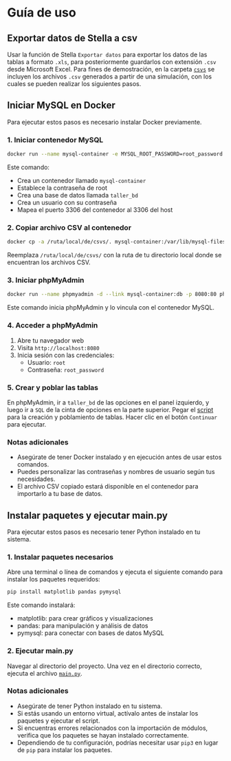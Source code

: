 # Guía de uso

## Exportar datos de Stella a csv
Usar la función de Stella `Exportar datos` para exportar los datos de las tablas a formato `.xls`, para posteriormente guardarlos con extensión `.csv` desde Microsoft Excel. Para fines de demostración, en la carpeta [`csvs`](/lab1/csvs/) se incluyen los archivos `.csv` generados a partir de una simulación, con los cuales se pueden realizar los siguientes pasos.

## Iniciar MySQL en Docker

Para ejecutar estos pasos es necesario instalar Docker previamente.

### 1. Iniciar contenedor MySQL

```bash
docker run --name mysql-container -e MYSQL_ROOT_PASSWORD=root_password -e MYSQL_DATABASE=taller_bd -e MYSQL_USER=usuario -e MYSQL_PASSWORD=password -p 3306:3306 -d mysql:latest
```

Este comando:
- Crea un contenedor llamado `mysql-container`
- Establece la contraseña de root
- Crea una base de datos llamada `taller_bd`
- Crea un usuario con su contraseña
- Mapea el puerto 3306 del contenedor al 3306 del host

### 2. Copiar archivo CSV al contenedor

```bash
docker cp -a /ruta/local/de/csvs/. mysql-container:/var/lib/mysql-files/
```

Reemplaza `/ruta/local/de/csvs/` con la ruta de tu directorio local donde se encuentran los archivos CSV.

### 3. Iniciar phpMyAdmin

```bash
docker run --name phpmyadmin -d --link mysql-container:db -p 8080:80 phpmyadmin/phpmyadmin
```

Este comando inicia phpMyAdmin y lo vincula con el contenedor MySQL.

### 4. Acceder a phpMyAdmin

1. Abre tu navegador web
2. Visita `http://localhost:8080`
3. Inicia sesión con las credenciales:
   - Usuario: `root`
   - Contraseña: `root_password`

### 5. Crear y poblar las tablas
En phpMyAdmin, ir a `taller_bd` de las opciones en el panel izquierdo, y luego ir a `SQL` de la cinta de opciones en la parte superior. Pegar el [script](/lab1/bd-mysql/script.sql) para la creación y poblamiento de tablas. Hacer clic en el botón `Continuar` para ejecutar.

### Notas adicionales

- Asegúrate de tener Docker instalado y en ejecución antes de usar estos comandos.
- Puedes personalizar las contraseñas y nombres de usuario según tus necesidades.
- El archivo CSV copiado estará disponible en el contenedor para importarlo a tu base de datos.

## Instalar paquetes y ejecutar main.py

Para ejecutar estos pasos es necesario tener Python instalado en tu sistema.

### 1. Instalar paquetes necesarios

Abre una terminal o línea de comandos y ejecuta el siguiente comando para instalar los paquetes requeridos:

```bash
pip install matplotlib pandas pymysql
```

Este comando instalará:
- matplotlib: para crear gráficos y visualizaciones
- pandas: para manipulación y análisis de datos
- pymysql: para conectar con bases de datos MySQL

### 2. Ejecutar main.py

Navegar al directorio del proyecto. Una vez en el directorio correcto, ejecuta el archivo [`main.py`](/lab1/python/main.py).

### Notas adicionales

- Asegúrate de tener Python instalado en tu sistema.
- Si estás usando un entorno virtual, actívalo antes de instalar los paquetes y ejecutar el script.
- Si encuentras errores relacionados con la importación de módulos, verifica que los paquetes se hayan instalado correctamente.
- Dependiendo de tu configuración, podrías necesitar usar `pip3` en lugar de `pip` para instalar los paquetes.
